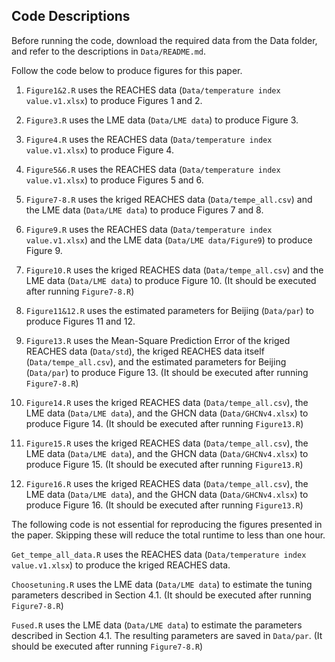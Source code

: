 ## Code Descriptions

Before running the code, download the required data from the Data folder, and refer to the descriptions in `Data/README.md`.

Follow the code below to produce figures for this paper. 

1. `Figure1&2.R` uses the REACHES data (`Data/temperature index value.v1.xlsx`) to produce Figures 1 and 2.

2. `Figure3.R` uses the LME data (`Data/LME data`) to produce Figure 3.

3. `Figure4.R` uses the REACHES data (`Data/temperature index value.v1.xlsx`) to produce Figure 4.

4. `Figure5&6.R` uses the REACHES data (`Data/temperature index value.v1.xlsx`) to produce Figures 5 and 6.

5. `Figure7-8.R` uses the kriged REACHES data (`Data/tempe_all.csv`) and the LME data (`Data/LME data`) to produce Figures 7 and 8.

6. `Figure9.R` uses the REACHES data (`Data/temperature index value.v1.xlsx`) and the LME data (`Data/LME data/Figure9`) to produce Figure 9.

7. `Figure10.R` uses the kriged REACHES data (`Data/tempe_all.csv`) and the LME data (`Data/LME data`) to produce Figure 10. (It should be executed after running `Figure7-8.R`)

8. `Figure11&12.R` uses the estimated parameters for Beijing (`Data/par`) to produce Figures 11 and 12.

9. `Figure13.R` uses the Mean-Square Prediction Error of the kriged REACHES data (`Data/std`), the kriged REACHES data itself (`Data/tempe_all.csv`), and the estimated parameters for Beijing (`Data/par`) to produce Figure 13. (It should be executed after running `Figure7-8.R`)
   
10. `Figure14.R` uses the kriged REACHES data (`Data/tempe_all.csv`), the LME data (`Data/LME data`), and the GHCN data (`Data/GHCNv4.xlsx`) to produce Figure 14. (It should be executed after running `Figure13.R`)

11. `Figure15.R` uses the kriged REACHES data (`Data/tempe_all.csv`), the LME data (`Data/LME data`), and the GHCN data (`Data/GHCNv4.xlsx`) to produce Figure 15. (It should be executed after running `Figure13.R`)

12. `Figure16.R` uses the kriged REACHES data (`Data/tempe_all.csv`), the LME data (`Data/LME data`), and the GHCN data (`Data/GHCNv4.xlsx`) to produce Figure 16. (It should be executed after running `Figure13.R`)

The following code is not essential for reproducing the figures presented in the paper. Skipping these will reduce the total runtime to less than one hour.

`Get_tempe_all_data.R` uses the REACHES data (`Data/temperature index value.v1.xlsx`) to produce the kriged REACHES data.

`Choosetuning.R` uses the LME data (`Data/LME data`) to estimate the tuning parameters described in Section 4.1. (It should be executed after running `Figure7-8.R`)

`Fused.R` uses the LME data (`Data/LME data`) to estimate the parameters described in Section 4.1. The resulting parameters are saved in `Data/par`. (It should be executed after running `Figure7-8.R`)

